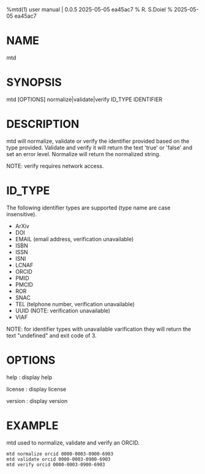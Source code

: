 %mtd(1) user manual | 0.0.5 2025-05-05 ea45ac7
% R. S.Doiel
% 2025-05-05 ea45ac7
    
# NAME
    
mtd
    
# SYNOPSIS
    
mtd [OPTIONS] normalize|validate|verify ID_TYPE IDENTIFIER
    
# DESCRIPTION
    
mtd will normalize, validate or verify the identifier provided
based on the type provided. Validate and verify it will return the text
'true' or 'false' and set an error level. Normalize will return the
normalized string.

NOTE: verify requires network access.

# ID_TYPE

The following identifier types are supported (type name are case insensitive).

- ArXiv
- DOI
- EMAIL (email address, verification unavailable)
- ISBN
- ISSN
- ISNI
- LCNAF
- ORCID
- PMID
- PMCID
- ROR
- SNAC
- TEL (telphone number, verification unavailable)
- UUID (NOTE: verification unavailable)
- VIAF

NOTE: for identifier types with unavailable varification they will return
the text "undefined" and exit code of 3.

# OPTIONS

help
  : display help

license
  : display license

version
  : display version


# EXAMPLE

mtd used to normalize, validate and verify an ORCID.

~~~shell
mtd normalize orcid 0000-0003-0900-6903
mtd validate orcid 0000-0003-0900-6903
mtd verify orcid 0000-0003-0900-6903
~~~
  

